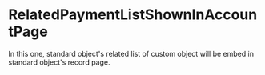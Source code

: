 # RelatedPaymentListShownInAccountPage
In this one, standard object's related list of custom object will be embed in standard object's record page. 
